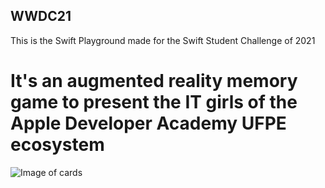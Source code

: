 ## WWDC21
This is the Swift Playground made for the Swift Student Challenge of 2021

# It's an augmented reality memory game to present the IT girls of the Apple Developer Academy UFPE ecosystem

![Image of cards](https://github.com/elainecruz/WWDC21/blob/main/Captura%20de%20Tela%202021-04-30%20às%2012.05.56.png)



